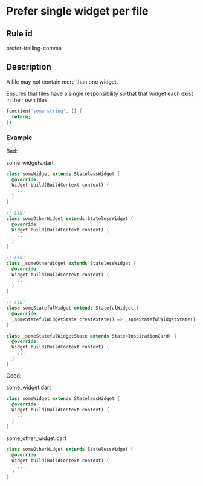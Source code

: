 # Prefer single widget per file

## Rule id

prefer-trailing-comma

## Description

A file may not contain more than one widget.

Ensures that files have a single responsibility so that that widget each exist in their own files.

```dart
function('some string', () {
  return;
});
```

### Example

Bad:

some_widgets.dart

```dart
class someWidget extends StatelessWidget {
  @override
  Widget build(BuildContext context) {
    ...
  }
}

// LINT
class someOtherWidget extends StatelessWidget {
  @override
  Widget build(BuildContext context) {
    ...
  }
}

// LINT
class _someOtherWidget extends StatelessWidget {
  @override
  Widget build(BuildContext context) {
    ...
  }
}

// LINT
class someStatefulWidget extends StatefulWidget {
  @override
  _someStatefulWidgetState createState() => _someStatefulWidgetState();
}

class _someStatefulWidgetState extends State<InspirationCard> {
  @override
  Widget build(BuildContext context) {
    ...
  }
}
```

Good:

some_widget.dart

```dart
class someWidget extends StatelessWidget {
  @override
  Widget build(BuildContext context) {
    ...
  }
}
```

some_other_widget.dart

```dart
class someOtherWidget extends StatelessWidget {
  @override
  Widget build(BuildContext context) {
    ...
  }
}
```
